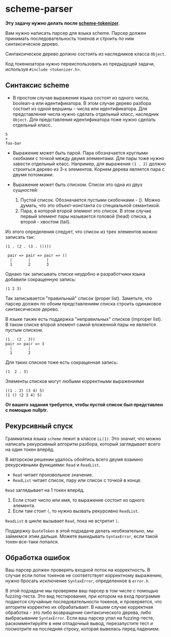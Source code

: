 # scheme-parser

**Эту задачу нужно делать после [scheme-tokenizer](../tokenizer/README.md)**.

Вам нужно написать парсер для языка scheme. Парсер должен принимать последовательность токенов и строить по ним
синтаксическое дерево.

Синтаксическое дерево должно состоять из наследников класса `Object`.

Код токенизатора нужно переиспользовать из предыдущей задачи, используя `#include <tokenizer.h>`.

## Синтаксис scheme

* В простом случае выражения языка состоят из одного числа, boolean-а или идентификатора. В этом случае дерево разбора
  состоит из одной вершины - числа или идентификатора. Для представления числа нужно сделать отдельный класс,
  наследник `Object`. Для представления идентификатора тоже нужно сделать отдельный класс.

```
5
+
foo-bar
```

* Выражение может быть парой. Пара обозначается круглыми скобками с точкой между двумя элементами. Для пары тоже нужно
  завести отдельный класс. Например, для выражения `(1 . 2)` должно строиться дерево из 3-х элементов. Корнем дерева
  является пара с двумя потомками.


* Выражение может быть списком. Список это одна из двух сущностей:

    1. Пустой список. Обозначается пустыми скобочками - (). Можно думать, что это объект-константа со специальной
       семантикой.
    2. Пара, в которой второй элемент это список. В этом случае первый элемент пары называется головой (head) списка, а
       второй - хвостом (tail).

Из этого определения следует, что список из трех элементов можно записать так:

```
(1 . (2 . (3 . ())))

 pair => pair => pair => ()
  |       |       |
  1       2       3
```

Однако так записывать списки неудобно и разработчики языка добавили сокращенную запись:

```
(1 2 3)
```

Так записывается "правильный" список (proper list). Заметьте, что парсер должен по обоим представлениям списка строить одинаковое синтаксическое дерево.

В языке также есть поддержка "неправильных" списков (improper list). В таком списке второй элемент самой вложенной пары
не является пустым списком.

```
(1 . (2 . 3))
pair => pair => 3
  |       |
  1       2
```

Для таких списков тоже есть сокращенная запись:

```
(1  2 . 3)
```

Элементы списков могут любыми корректными выражениями

```
((1 . 2) (3 4) 5)
(1 () (2 3 4) 5)
```

**От вашего задания требуется, чтобы пустой список был представлен с помощью nullptr.**

## Рекурсивный спуск

Грамматика языка `scheme` лежит в классе `LL(1)`. Это значит, что можно написать рекурсивный алгоритм разбора, который
заглядывает всего на один токен вперёд.

В авторском решении удалось обойтись всего двумя взаимно рекурсивными функциями:
`Read` и `ReadList`.

- `Read` читает произвольное значение.
- `ReadList` читает список, пару или список с точкой в конце.

`Read` заглядывает на 1 токен вперёд.

1. Если стоит число или имя, то выражение состоит из одного элемента.
2. Если там стоит `(`, то нужно вызвать рекурсивно `ReadList`.

`ReadList` в цикле вызывает `Read`, пока не встретит `)`.

Поддержку `QuoteToken` в этой подзадаче делать необязательно, мы займемся этим дальше. Можете выкидывать `SyntaxError`, если такой токен все-таки попался.

## Обработка ошибок

Ваш парсер должен проверять входной поток на корректность. В случае если поток токенов не соответствует корректному
выражению, нужно бросать исключение `SyntaxError`, определенное в `error.h`.

В этой подзадаче мы проверяем ваш парсер в том числе с помощью fuzzing-теста. Это вид тестирования, при котором на вход программе подаются случайные последовательности токенов, и проверяется, что алгоритм корректно их обрабатывает. В нашем случае корректная обработка - это либо возвращение синтаксического дерева, либо выбрасывание `SyntaxError`.
Если ваш парсер упал на fuzzing-тесте, раскомментируйте в нем отладочный вывод, перезапустите тест и посмотрите на последняя строку, которая вывелась перед падением.
